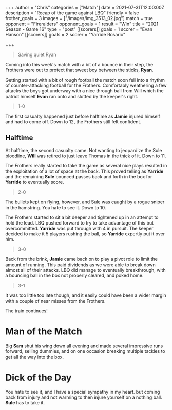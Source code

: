 +++
author = "Chris"
categories = ["Match"]
date = 2021-07-31T12:00:00Z
description = "Recap of the game against LBQ"
friendly = false
frother_goals = 3
images = ["/images/img_3513_02.jpg"]
match = true
opponent = "Fireraiders"
opponent_goals = 1
result = "Win"
title = "2021 Season - Game 16"
type = "post"
[[scorers]]
goals = 1
scorer = "Evan Hanson"
[[scorers]]
goals = 2
scorer = "Yarride Rosario"

+++
> Saving quiet Ryan

Coming into this week's match with a bit of a bounce in their step, the Frothers were out to protect that sweet boy between the sticks, **Ryan**.

Getting started with a bit of rough football the match soon fell into a rhythm of counter-attacking football for the Frothers. Comfortably weathering a few attacks the boys got underway with a nice through ball from Will which the patriot himself **Evan** ran onto and slotted by the keeper's right.

> 1-0

The first casualty happened just before halftime as **Jamie** injured himself and had to come off. Down to 12, the Frothers still felt confident.

## Halftime

At halftime, the second casualty came. Not wanting to jeopardize the Sule bloodline, **Will** was retired to just leave Thomas in the thick of it. Down to 11.

The Frothers really started to take the game as several nice plays resulted in the exploitation of a lot of space at the back. This proved telling as **Yarride** and the remaining **Sule** bounced passes back and forth in the box for **Yarride** to eventually score.

> 2-0

The bullets kept on flying, however, and Sule was caught by a rogue sniper in the hamstring. You hate to see it. Down to 10.

The Frothers started to sit a bit deeper and tightened up in an attempt to hold the lead. LBQ pushed forward to try to take advantage of this but overcommitted. **Yarride** was put through with 4 in pursuit. The keeper decided to make it 5 players rushing the ball, so **Yarride** expertly put it over him.

> 3-0

Back from the brink, **Jamie** came back on to play a pivot role to limit the amount of running. This paid dividends as we were able to break down almost all of their attacks. LBQ did manage to eventually breakthrough, with a bouncing ball in the box not properly cleared, and poked home.

> 3-1

It was too little too late though, and it easily could have been a wider margin with a couple of near misses from the Frothers.

The train continues!

# Man of the Match

Big **Sam** shut his wing down all evening and made several impressive runs forward, selling dummies, and on one occasion breaking multiple tackles to get all the way into the box.

# Dick of the Day

You hate to see it, and I have a special sympathy in my heart. but coming back from injury and not warming to then injure yourself on a nothing ball. **Sule** has to take it.